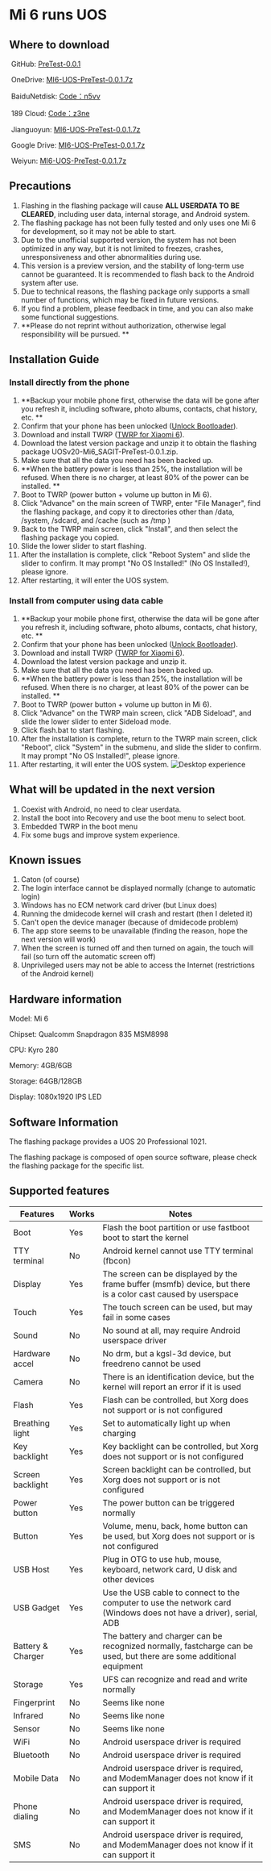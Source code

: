 # Mi 6 runs UOS

## Where to download

​	GitHub: [PreTest-0.0.1](https://github.com/BigfootACA/sagit-uos/releases/tag/PreTest-0.0.1)

​	OneDrive: [MI6-UOS-PreTest-0.0.1.7z](https://1drv.ms/u/s!AsDs1e5NdflSjluG9D3yo0WqhBl9?e=lFewBb)

​	BaiduNetdisk: [Code：n5vv](https://pan.baidu.com/s/1yZ9ddO2aIeJPPQIkPUPDKQ)

​	189 Cloud: [Code：z3ne](https://cloud.189.cn/t/uEBRZvRziay2)

​	Jianguoyun: [MI6-UOS-PreTest-0.0.1.7z](https://www.jianguoyun.com/p/DYJX_EkQhJfuCBjriMED)

​	Google Drive: [MI6-UOS-PreTest-0.0.1.7z](https://drive.google.com/file/d/1Oj50VvryFWSsOVtYhmxdtmfIpNYbZH6M/view?usp=sharing)

​	Weiyun: [MI6-UOS-PreTest-0.0.1.7z](https://share.weiyun.com/J7qf3V1o)

## Precautions

1. Flashing in the flashing package will cause **ALL USERDATA TO BE CLEARED**, including user data, internal storage, and Android system.
2. The flashing package has not been fully tested and only uses one Mi 6 for development, so it may not be able to start.
3. Due to the unofficial supported version, the system has not been optimized in any way, but it is not limited to freezes, crashes, unresponsiveness and other abnormalities during use.
4. This version is a preview version, and the stability of long-term use cannot be guaranteed. It is recommended to flash back to the Android system after use.
5. Due to technical reasons, the flashing package only supports a small number of functions, which may be fixed in future versions.
6. If you find a problem, please feedback in time, and you can also make some functional suggestions.
7. **Please do not reprint without authorization, otherwise legal responsibility will be pursued. **

## Installation Guide
### Install directly from the phone

1. **Backup your mobile phone first, otherwise the data will be gone after you refresh it, including software, photo albums, contacts, chat history, etc. **
2. Confirm that your phone has been unlocked ([Unlock Bootloader](http://en.miui.com/unlock/index.html)).
3. Download and install TWRP ([TWRP for Xiaomi 6](https://dl.twrp.me/sagit/)).
4. Download the latest version package and unzip it to obtain the flashing package UOSv20-Mi6_SAGIT-PreTest-0.0.1.zip.
5. Make sure that all the data you need has been backed up.
6. **When the battery power is less than 25%, the installation will be refused. When there is no charger, at least 80% of the power can be installed. **
7. Boot to TWRP (power button + volume up button in Mi 6).
8. Click "Advance" on the main screen of TWRP, enter "File Manager", find the flashing package, and copy it to directories other than /data, /system, /sdcard, and /cache (such as /tmp )
9. Back to the TWRP main screen, click "Install", and then select the flashing package you copied.
10. Slide the lower slider to start flashing.
11. After the installation is complete, click "Reboot System" and slide the slider to confirm. It may prompt "No OS Installed!" (No OS Installed!), please ignore.
12. After restarting, it will enter the UOS system.

### Install from computer using data cable

1. **Backup your mobile phone first, otherwise the data will be gone after you refresh it, including software, photo albums, contacts, chat history, etc. **
2. Confirm that your phone has been unlocked ([Unlock Bootloader](http://en.miui.com/unlock/index.html)).
3. Download and install TWRP ([TWRP for Xiaomi 6](https://dl.twrp.me/sagit/)).
4. Download the latest version package and unzip it.
5. Make sure that all the data you need has been backed up.
6. **When the battery power is less than 25%, the installation will be refused. When there is no charger, at least 80% of the power can be installed. **
7. Boot to TWRP (power button + volume up button in Mi 6).
8. Click "Advance" on the TWRP main screen, click "ADB Sideload", and slide the lower slider to enter Sideload mode.
9. Click flash.bat to start flashing.
10. After the installation is complete, return to the TWRP main screen, click "Reboot", click "System" in the submenu, and slide the slider to confirm. It may prompt "No OS Installed!", please ignore.
11. After restarting, it will enter the UOS system.
![Desktop experience](pics/in_uos.jpg)

## What will be updated in the next version

1. Coexist with Android, no need to clear userdata.
2. Install the boot into Recovery and use the boot menu to select boot.
3. Embedded TWRP in the boot menu
4. Fix some bugs and improve system experience.

## Known issues

1. Caton (of course)
2. The login interface cannot be displayed normally (change to automatic login)
3. Windows has no ECM network card driver (but Linux does)
4. Running the dmidecode kernel will crash and restart (then I deleted it)
5. Can't open the device manager (because of dmidecode problem)
6. The app store seems to be unavailable (finding the reason, hope the next version will work)
7. When the screen is turned off and then turned on again, the touch will fail (so turn off the automatic screen off)
8. Unprivileged users may not be able to access the Internet (restrictions of the Android kernel)

## Hardware information

Model: Mi 6

Chipset: Qualcomm Snapdragon 835 MSM8998

CPU: Kyro 280

Memory: 4GB/6GB

Storage: 64GB/128GB

Display: 1080x1920 IPS LED



## Software Information

The flashing package provides a UOS 20 Professional 1021.

The flashing package is composed of open source software, please check the flashing package for the specific list.

## Supported features

| Features          | Works | Notes                                                                                                               |
| ----------------- | ----- | ------------------------------------------------------------------------------------------------------------------- |
| Boot              | Yes   | Flash the boot partition or use fastboot boot to start the kernel                                                   |
| TTY terminal      | No    | Android kernel cannot use TTY terminal (fbcon)                                                                      |
| Display           | Yes   | The screen can be displayed by the frame buffer (msmfb) device, but there is a color cast caused by userspace       |
| Touch             | Yes   | The touch screen can be used, but may fail in some cases                                                            |
| Sound             | No    | No sound at all, may require Android userspace driver                                                               |
| Hardware accel    | No    | No drm, but a kgsl-3d device, but freedreno cannot be used                                                          |
| Camera            | No    | There is an identification device, but the kernel will report an error if it is used                                |
| Flash             | Yes   | Flash can be controlled, but Xorg does not support or is not configured                                             |
| Breathing light   | Yes   | Set to automatically light up when charging                                                                         |
| Key backlight     | Yes   | Key backlight can be controlled, but Xorg does not support or is not configured                                     |
| Screen backlight  | Yes   | Screen backlight can be controlled, but Xorg does not support or is not configured                                  |
| Power button      | Yes   | The power button can be triggered normally                                                                          |
| Button            | Yes   | Volume, menu, back, home button can be used, but Xorg does not support or is not configured                         |
| USB Host          | Yes   | Plug in OTG to use hub, mouse, keyboard, network card, U disk and other devices                                     |
| USB Gadget        | Yes   | Use the USB cable to connect to the computer to use the network card (Windows does not have a driver), serial, ADB  |
| Battery & Charger | Yes   | The battery and charger can be recognized normally, fastcharge can be used, but there are some additional equipment |
| Storage           | Yes   | UFS can recognize and read and write normally                                                                       |
| Fingerprint       | No    | Seems like none                                                                                                     |
| Infrared          | No    | Seems like none                                                                                                     |
| Sensor            | No    | Seems like none                                                                                                     |
| WiFi              | No    | Android userspace driver is required                                                                                |
| Bluetooth         | No    | Android userspace driver is required                                                                                |
| Mobile Data       | No    | Android userspace driver is required, and ModemManager does not know if it can support it                           |
| Phone dialing     | No    | Android userspace driver is required, and ModemManager does not know if it can support it                           |
| SMS               | No    | Android userspace driver is required, and ModemManager does not know if it can support it                           |
